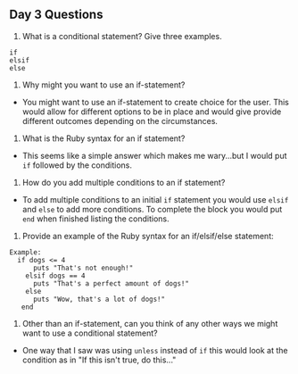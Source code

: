 ## Day 3 Questions

1. What is a conditional statement? Give three examples.
```
if
elsif
else
```
1. Why might you want to use an if-statement?
 * You might want to use an if-statement to create choice for the user.  This would allow for different options to be in place and would give provide different outcomes depending on the circumstances.

1. What is the Ruby syntax for an if statement?
 * This seems like a simple answer which makes me wary...but I would put `if` followed by the conditions.

1. How do you add multiple conditions to an if statement?
 * To add multiple conditions to an initial `if` statement you would use `elsif` and `else` to add more conditions. To complete the block you would put `end` when finished listing the conditions.

1. Provide an example of the Ruby syntax for an if/elsif/else statement:
```
Example:
  if dogs <= 4
      puts "That's not enough!"
    elsif dogs == 4
      puts "That's a perfect amount of dogs!"
    else
      puts "Wow, that's a lot of dogs!"
   end
```

1. Other than an if-statement, can you think of any other ways we might want to use a conditional statement?
 * One way that I saw was using `unless` instead of `if` this would look at the condition as in "If this isn't true, do this..."
